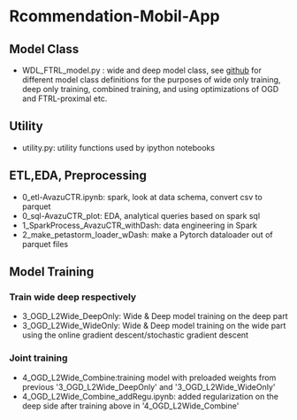 # Rcommendation-Mobil-App

## Model Class
- WDL_FTRL_model.py : wide and deep model class, see [github](https://github.com/blarainck306/WDL_FTRL) for different model class definitions for the purposes of wide only training, deep only training, combined training, and using optimizations of OGD and FTRL-proximal etc.

## Utility
- utility.py: utility functions used by ipython notebooks

## ETL,EDA, Preprocessing
- 0_etl-AvazuCTR.ipynb: spark, look at data schema, convert csv to parquet 
- 0_sql-AvazuCTR_plot: EDA, analytical queries based on spark sql
- 1_SparkProcess_AvazuCTR_withDash: data engineering in Spark
- 2_make_petastorm_loader_wDash: make a Pytorch dataloader out of parquet files

## Model Training
### Train wide deep respectively 
- 3_OGD_L2Wide_DeepOnly: Wide & Deep model training on the deep part 
- 3_OGD_L2Wide_WideOnly: Wide & Deep model training on the wide part using the online gradient descent/stochastic gradient descent

### Joint training

- 4_OGD_L2Wide_Combine:training model with preloaded weights from previous '3_OGD_L2Wide_DeepOnly' and '3_OGD_L2Wide_WideOnly'
- 4_OGD_L2Wide_Combine_addRegu.ipynb: added regularization on the deep side after training above in '4_OGD_L2Wide_Combine'


